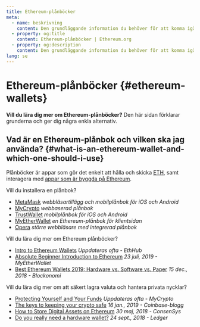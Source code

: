 ```yaml
---
title: Ethereum-plånböcker
meta:
  - name: beskrivning
    content: Den grundläggande information du behöver för att komma igång med Ethereum-plånböcker.
  - property: og:title
    content: Ethereum-plånböcker | Ethereum.org
  - property: og:description
    content: Den grundläggande information du behöver för att komma igång med Ethereum-plånböcker.
lang: se
---
```


# Ethereum-plånböcker {#ethereum-wallets}

<div class="featured">

**Vill du lära dig mer om Ethereum-plånböcker?** Den här sidan förklarar grunderna och ger dig några enkla alternativ.

</div>

## Vad är en Ethereum-plånbok och vilken ska jag använda? {#what-is-an-ethereum-wallet-and-which-one-should-i-use}

Plånböcker är appar som gör det enkelt att hålla och skicka [ETH](/se/eth/), samt interagera med [appar som är byggda på Ethereum](/se/dapps/).

Vill du installera en plånbok?

- [MetaMask](https://metamask.io) _webbläsartillägg och mobilplånbok för iOS och Android_
- [MyCrypto](https://mycrypto.com) _webbaserad plånbok_
- [TrustWallet](https://trustwallet.com/) _mobilplånbok för iOS och Android_
- [MyEtherWallet](https://www.myetherwallet.com/) _en Ethereum-plånbok för klientsidan_
- [Opera](https://www.opera.com/crypto) _större webbläsare med integrerad plånbok_

Vill du lära dig mer om Ethereum plånböcker?

- [Intro to Ethereum Wallets](https://docs.ethhub.io/using-ethereum/wallets/intro-to-ethereum-wallets/) _Uppdateras ofta - EthHub_
- [Absolute Beginner Introduction to Ethereum](https://www.mewtopia.com/absolute-beginners-guide/) _23 juli, 2019 - MyEtherWallet_
- [Best Ethereum Wallets 2019: Hardware vs. Software vs. Paper](https://blockonomi.com/best-ethereum-wallets/) _15 dec., 2018 - Blockonomi_

Vill du lära dig mer om att säkert lagra valuta och hantera privata nycklar?

- [Protecting Yourself and Your Funds](https://support.mycrypto.com/staying-safe/protecting-yourself-and-your-funds) _Uppdateras ofta - MyCrypto_
- [The keys to keeping your crypto safe](https://blog.coinbase.com/the-keys-to-keeping-your-crypto-safe-96d497cce6cf) _16 jan., 2019 - Coinbase-blogg_
- [How to Store Digital Assets on Ethereum](https://media.consensys.net/how-to-store-digital-assets-on-ethereum-a2bfdcf66bd0) _30 maj, 2018 - ConsenSys_
- [Do you really need a hardware wallet?](https://medium.com/ledger-on-security-and-blockchain/ledger-101-part-1-do-you-really-need-a-hardware-wallet-7f5abbadd945) _24 sept., 2018 - Ledger_

